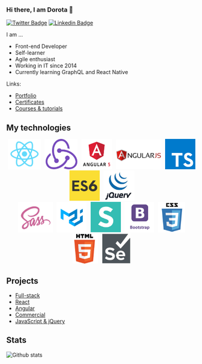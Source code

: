 ### Hi there, I am Dorota 👋

[![Twitter Badge](https://img.shields.io/badge/-@DorotaZelga-1ca0f1?style=flat-square&labelColor=1ca0f1&logo=twitter&logoColor=white&link=https://twitter.com/DorotaZelga)](https://twitter.com/DorotaZelga)  [![Linkedin Badge](https://img.shields.io/badge/-dorotazelga-blue?style=flat-square&logo=Linkedin&logoColor=white&link=https://www.linkedin.com/in/dorotazelga/)](https://www.linkedin.com/in/dorotazelga/)

<!--
[![Twitter: DorotaZelga](https://img.shields.io/twitter/follow/DorotaZelga?style=social)](https://twitter.com/DorotaZelga)
[![Linkedin: dorotazelga](https://img.shields.io/badge/-dorotazelga-blue?style=flat-square&logo=Linkedin&logoColor=white&link=https://www.linkedin.com/in/dorotazelga/)](https://www.linkedin.com/in/dorotazelga/)
[![GitHub wroclawianka](https://img.shields.io/github/followers/wroclawianka?label=follow&style=social)](https://github.com/wroclawianka)
-->

I am ...
 - Front-end Developer
 - Self-learner
 - Agile enthusiast
 - Working in IT since 2014
 - Currently learning GraphQL and React Native
 
 Links:
  - [Portfolio](https://wroclawianka.github.io)
  - [Certificates](https://github.com/wroclawianka/about-me/blob/master/courses-and-certificates.md#certificates)
  - [Courses & tutorials](https://github.com/wroclawianka/about-me/blob/master/courses-and-certificates.md#courses)

## My technologies

  <p align="center">
       <img height="80px" hspace="3" src="https://raw.githubusercontent.com/wroclawianka/about-me/master/assets/img/react.png"/>
      <img height="80px" hspace="3" src="https://raw.githubusercontent.com/wroclawianka/about-me/master/assets/img/redux.png"/>
      <img height="80px" hspace="3" src="https://raw.githubusercontent.com/wroclawianka/about-me/master/assets/img/angular_5.png"/>
       <img height="80px" hspace="3" src="https://raw.githubusercontent.com/wroclawianka/about-me/master/assets/img/angular_js.png"/>
      <img height="80px" hspace="3" src="https://raw.githubusercontent.com/wroclawianka/about-me/master/assets/img/typescript.png"/>
      <img height="80px" hspace="3" src="https://raw.githubusercontent.com/wroclawianka/about-me/master/assets/img/ES6.png"/>
      <img height="80px" hspace="3" src="https://raw.githubusercontent.com/wroclawianka/about-me/master/assets/img/jQuery.png"/>
  </br>
      <img height="80px" hspace="3" src="https://raw.githubusercontent.com/wroclawianka/about-me/master/assets/img/sass.png"/>
      <img height="80px" hspace="3" src="https://raw.githubusercontent.com/wroclawianka/about-me/master/assets/img/Material_UI.png"/>
       <img height="80px" hspace="3" src="https://raw.githubusercontent.com/wroclawianka/about-me/master/assets/img/Semantic_UI.png"/>
       <img height="80px" hspace="3" src="https://raw.githubusercontent.com/wroclawianka/about-me/master/assets/img/Bootstrap.png"/>
      <img height="80px" hspace="3" src="https://raw.githubusercontent.com/wroclawianka/about-me/master/assets/img/css.png"/>
      <img height="80px" hspace="3" src="https://raw.githubusercontent.com/wroclawianka/about-me/master/assets/img/html.png"/>
      <img height="80px" hspace="3" src="https://raw.githubusercontent.com/wroclawianka/about-me/master/assets/img/selenium.jpg"/>
   </p>
   
   ## Projects
  - [Full-stack](https://github.com/wroclawianka/about-me/blob/master/projects.md#full-stack)
  - [React](https://github.com/wroclawianka/about-me/blob/master/projects.md#react)
  - [Angular](https://github.com/wroclawianka/about-me/blob/master/projects.md#angular)
  - [Commercial](https://github.com/wroclawianka/about-me/blob/master/projects.md#commercial-projects)
  - [JavaScript & jQuery](https://github.com/wroclawianka/about-me/blob/master/projects.md#javascript--jquery)

  
  ## Stats
  
  ![Github stats](https://github-readme-stats.vercel.app/api?username=wroclawianka&show_icons=true&hide_border=true)
  
<!-- 
  📫 How to reach me: [LinkedIn](https://www.linkedin.com/in/dorotazelga) | [AngelList](https://angel.co/u/dorota-zelga) | [Twitter](https://twitter.com/DorotaZelga)
<!--
**wroclawianka/wroclawianka** is a ✨ _special_ ✨ repository because its `README.md` (this file) appears on your GitHub profile.

Here are some ideas to get you started:

- 🔭 I’m currently working on ...
- 🌱 I’m currently learning ...
- 👯 I’m looking to collaborate on ...
- 🤔 I’m looking for help with ...
- 💬 Ask me about ...
- 📫 How to reach me: ...
- 😄 Pronouns: ...
- ⚡ Fun fact: ...
-->
